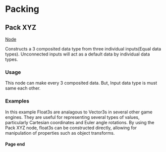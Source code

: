 # Packing

<!-- panels:start -->
<!-- div:title-panel -->
## Pack XYZ

<!-- div:right-panel -->
[Node](-/protoflux/_template/nodes/Root/Operators/Packing/README.md#ProtoFlux.Runtimes.Execution.Nodes.Operators.Pack_Bool3 ':include')

<!-- div:left-panel -->
Constructs a 3 composited data type from three individual inputs(Equal data types). Unconnected inputs will act as a default data by individual data types.

### Usage

This node can make every 3 composited data. But, Input data type is must same each other.

### Examples

In this example Float3s are analagous to Vector3s in several other game engines. They are useful for representing several types of values, particularly Cartesian coordinates and Euler angle rotations. By using the Pack XYZ node, float3s can be constructed directly, allowing for manipulation of properties such as object transforms.
<!-- panels:end -->

#### Page end
